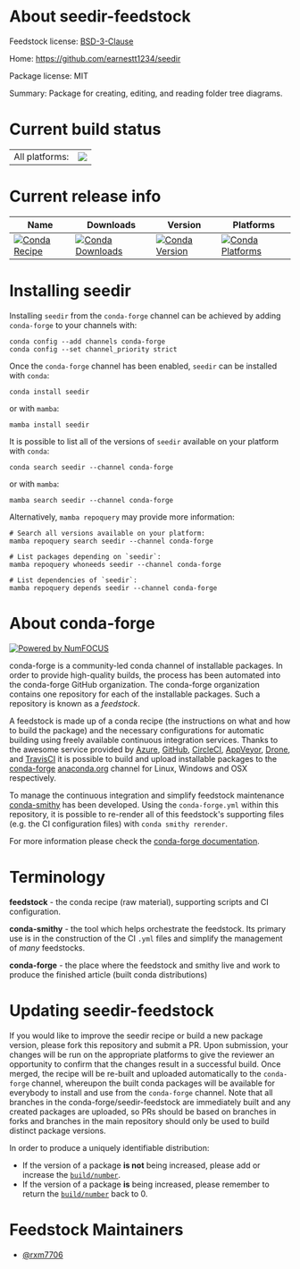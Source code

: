About seedir-feedstock
======================

Feedstock license: [BSD-3-Clause](https://github.com/conda-forge/seedir-feedstock/blob/main/LICENSE.txt)

Home: https://github.com/earnestt1234/seedir

Package license: MIT

Summary: Package for creating, editing, and reading folder tree diagrams.

Current build status
====================


<table><tr><td>All platforms:</td>
    <td>
      <a href="https://dev.azure.com/conda-forge/feedstock-builds/_build/latest?definitionId=24097&branchName=main">
        <img src="https://dev.azure.com/conda-forge/feedstock-builds/_apis/build/status/seedir-feedstock?branchName=main">
      </a>
    </td>
  </tr>
</table>

Current release info
====================

| Name | Downloads | Version | Platforms |
| --- | --- | --- | --- |
| [![Conda Recipe](https://img.shields.io/badge/recipe-seedir-green.svg)](https://anaconda.org/conda-forge/seedir) | [![Conda Downloads](https://img.shields.io/conda/dn/conda-forge/seedir.svg)](https://anaconda.org/conda-forge/seedir) | [![Conda Version](https://img.shields.io/conda/vn/conda-forge/seedir.svg)](https://anaconda.org/conda-forge/seedir) | [![Conda Platforms](https://img.shields.io/conda/pn/conda-forge/seedir.svg)](https://anaconda.org/conda-forge/seedir) |

Installing seedir
=================

Installing `seedir` from the `conda-forge` channel can be achieved by adding `conda-forge` to your channels with:

```
conda config --add channels conda-forge
conda config --set channel_priority strict
```

Once the `conda-forge` channel has been enabled, `seedir` can be installed with `conda`:

```
conda install seedir
```

or with `mamba`:

```
mamba install seedir
```

It is possible to list all of the versions of `seedir` available on your platform with `conda`:

```
conda search seedir --channel conda-forge
```

or with `mamba`:

```
mamba search seedir --channel conda-forge
```

Alternatively, `mamba repoquery` may provide more information:

```
# Search all versions available on your platform:
mamba repoquery search seedir --channel conda-forge

# List packages depending on `seedir`:
mamba repoquery whoneeds seedir --channel conda-forge

# List dependencies of `seedir`:
mamba repoquery depends seedir --channel conda-forge
```


About conda-forge
=================

[![Powered by
NumFOCUS](https://img.shields.io/badge/powered%20by-NumFOCUS-orange.svg?style=flat&colorA=E1523D&colorB=007D8A)](https://numfocus.org)

conda-forge is a community-led conda channel of installable packages.
In order to provide high-quality builds, the process has been automated into the
conda-forge GitHub organization. The conda-forge organization contains one repository
for each of the installable packages. Such a repository is known as a *feedstock*.

A feedstock is made up of a conda recipe (the instructions on what and how to build
the package) and the necessary configurations for automatic building using freely
available continuous integration services. Thanks to the awesome service provided by
[Azure](https://azure.microsoft.com/en-us/services/devops/), [GitHub](https://github.com/),
[CircleCI](https://circleci.com/), [AppVeyor](https://www.appveyor.com/),
[Drone](https://cloud.drone.io/welcome), and [TravisCI](https://travis-ci.com/)
it is possible to build and upload installable packages to the
[conda-forge](https://anaconda.org/conda-forge) [anaconda.org](https://anaconda.org/)
channel for Linux, Windows and OSX respectively.

To manage the continuous integration and simplify feedstock maintenance
[conda-smithy](https://github.com/conda-forge/conda-smithy) has been developed.
Using the ``conda-forge.yml`` within this repository, it is possible to re-render all of
this feedstock's supporting files (e.g. the CI configuration files) with ``conda smithy rerender``.

For more information please check the [conda-forge documentation](https://conda-forge.org/docs/).

Terminology
===========

**feedstock** - the conda recipe (raw material), supporting scripts and CI configuration.

**conda-smithy** - the tool which helps orchestrate the feedstock.
                   Its primary use is in the construction of the CI ``.yml`` files
                   and simplify the management of *many* feedstocks.

**conda-forge** - the place where the feedstock and smithy live and work to
                  produce the finished article (built conda distributions)


Updating seedir-feedstock
=========================

If you would like to improve the seedir recipe or build a new
package version, please fork this repository and submit a PR. Upon submission,
your changes will be run on the appropriate platforms to give the reviewer an
opportunity to confirm that the changes result in a successful build. Once
merged, the recipe will be re-built and uploaded automatically to the
`conda-forge` channel, whereupon the built conda packages will be available for
everybody to install and use from the `conda-forge` channel.
Note that all branches in the conda-forge/seedir-feedstock are
immediately built and any created packages are uploaded, so PRs should be based
on branches in forks and branches in the main repository should only be used to
build distinct package versions.

In order to produce a uniquely identifiable distribution:
 * If the version of a package **is not** being increased, please add or increase
   the [``build/number``](https://docs.conda.io/projects/conda-build/en/latest/resources/define-metadata.html#build-number-and-string).
 * If the version of a package **is** being increased, please remember to return
   the [``build/number``](https://docs.conda.io/projects/conda-build/en/latest/resources/define-metadata.html#build-number-and-string)
   back to 0.

Feedstock Maintainers
=====================

* [@rxm7706](https://github.com/rxm7706/)

